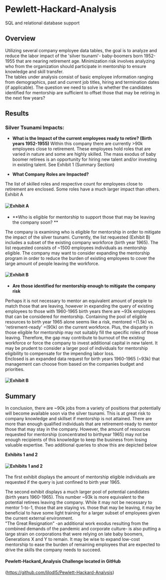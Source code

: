 # Pewlett-Hackard-Analysis
SQL and relational database support 

## **Overview**
Utilizing several company employee data tables, the goal is to analyze and reduce the labor impact of the 'silver tsunami'- baby-boomers born 1952-1955 that are nearing retirement age. Minimization risk involves analyzing who from the organization should participate in mentorship to ensure knowledge and skill transfer.  
The tables under analysis consist of basic employee information ranging from demographics, past and current job titles, hiring and termination dates (if applicable). The question we need to solve is whether the candidates identified for mentorship are sufficient to 
offset those that may be retiring in the next few years?        

## **Results**

### **Silver Tsunami Impacts**: 

* **What is the Impact of the current employees ready to retire? (Birth years 1952-1955)**
Within this company there are currently >90k employees close to retirement. These employees hold roles that are varied in nature and some are highly skilled. 
The mass exodus of baby boomer retirees is an opportunity for hiring new talent and/or investing in existing talent. See Exhibit 1 (Summary Section)
  

* **What Company Roles are Impacted?**

The list of skilled roles and respective count for employees close to retirement are enclosed. Some roles have a much larger impact than others. 
Exhibit A

#### ![Exhibit A]()


* **Who is eligible for mentorship to support those that may be leaving the company soon? **

The company is examining who is eligible for mentorship in order to mitigate the impact of the silver tsunami. Currently, the list requested (Exhibit B) includes a subset of the existing company workforce (birth year 1965).
The list requested consists of ~1500 employees individuals as mentorship eligible. The company may want to consider expanding the mentorship program in order to reduce the burden of existing employees to cover the large amount of people leaving the workforce.

#### ![Exhibit B]()


* **Are those identified for mentorship enough to mitigate the company risk**

Perhaps it is not necessary to mentor an equivalent amount of people to match those that are leaving, however in expanding the query of existing employees to those with 1960-1965 birth years there are ~93k employees that can be considered for mentorship. 
Containing the pool of eligible resources to birth year 1965 alone seems like a risk, mentored =(1.5k) vs. 'retirement-ready' =(90k) on the current workforce. Plus, the disparity in those eligible for mentorship may not suitably fill the specific roles of those leaving. 
Therefore, the gap may contribute to burnout of the existing workforce or force the company to invest additional capital in new talent. It may be prudent to consider a larger pool of individuals for mentorship eligibility to compensate for the impending labor loss.  
Enclosed is an expanded data request for birth years 1960-1965 (~93k) that management can choose from based on the companies budget and priorities.  

#### ![Exhibit B]()

 
## **Summary**

In conclusion, there are ~90k jobs from a variety of positions that potentially will become available soon via the silver tsunami. This is at great risk to company knowledge and skillset if mentorship is not attained.
There are more than enough qualified individuals that are retirement-ready to mentor those that may stay in the company. However, the amount of resources requested for mentorship (concentrated to birthyear 1965) may not be enough recipients of this knowledge to keep 
the business from losing valuable expertise. Two additional queries to show this are depicted below 

**Exhibits 1 and 2**
#### ![Exhibits 1 and 2]()

The first exhibit displays the amount of mentorship eligible individuals are requested if the query is just confined to birth year 1965. 

The second exhibit displays a much larger pool of potential candidates (birth years 1960-1965). This number ~93k is more equivalent to the potential retirees leaving the company. 
While it may not be necessary to mentor 1-to-1, those that are staying vs. those that may be leaving, it may be beneficial to have some light training for a larger subset of employees given the current external environment.  
"The Great Resignation" -an additional work exodus resulting from the combined demands of the pandemic and corporate culture- is also putting a large strain on corporations that were relying on late baby boomers, Generations X and Y to remain. 
It may be wise to expand low-cost mentorship to ease the burden of remaining employees that are expected to drive the skills the company needs to succeed. 




#### Pewlett-Hackard_Analysis Challenge located in GitHub
(https://github.com/ljlodl5/Pewlett-Hackard-Analysis)